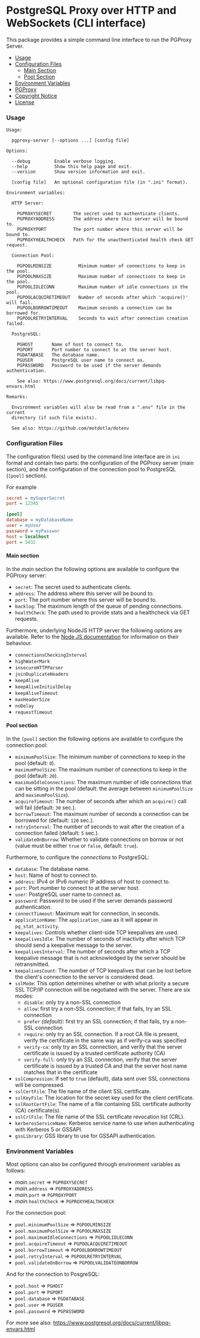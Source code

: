 # PostgreSQL Proxy over HTTP and WebSockets (CLI interface)

This package provides a simple command line interface to run the PGProxy Server.

* [Usage](#usage)
* [Configuration Files](#configuration-files)
  * [Main Section](#main-section)
  * [Pool Section](#pool-section)
* [Environment Variables](#environment-variables)
* [PGProxy](https://github.com/juitnow/juit-pgproxy/blob/main/README.md)
* [Copyright Notice](https://github.com/juitnow/juit-pgproxy/blob/main/NOTICE.md)
* [License](https://github.com/juitnow/juit-pgproxy/blob/main/NOTICE.md)

### Usage

```
Usage:

  pgproxy-server [--options ...] [config file]

Options:

  --debug         Enable verbose logging.
  --help          Show this help page and exit.
  --version       Show version information and exit.

  [config file]   An optional configuration file (in ".ini" format).

Environment variables:

  HTTP Server:

    PGPROXYSECRET        The secret used to authenticate clients.
    PGPROXYADDRESS       The address where this server will be bound to.
    PGPROXYPORT          The port number where this server will be bound to.
    PGPROXYHEALTHCHECK   Path for the unauthenticated health check GET request.

  Connection Pool:

    PGPOOLMINSIZE          Minimum number of connections to keep in the pool.
    PGPOOLMAXSIZE          Maximum number of connections to keep in the pool.
    PGPOOLIDLECONN         Maximum number of idle connections in the pool.
    PGPOOLACQUIRETIMEOUT   Number of seconds after which 'acquire()' will fail.
    PGPOOLBORROWTIMEOUT    Maximum seconds a connection can be borrowed for.
    PGPOOLRETRYINTERVAL    Seconds to wait after connection creation failed.

  PostgreSQL:

    PGHOST       Name of host to connect to.
    PGPORT       Port number to connect to at the server host.
    PGDATABASE   The database name.
    PGUSER       PostgreSQL user name to connect as.
    PGPASSWORD   Password to be used if the server demands authentication.

    See also: https://www.postgresql.org/docs/current/libpq-envars.html

Remarks:

  Environment variables will also be read from a ".env" file in the current
  directory (if such file exists).

  See also: https://github.com/motdotla/dotenv
```

### Configuration Files

The configuration file(s) used by the command line interface are in `ini` format
and contain two parts: the configuration of the PGProxy server (main section),
and the configuration of the connection pool to PostgreSQL (`[pool]` section).

For example

```ini
secret = mySuperSecret
port = 12345

[pool]
database = myDatabaseName
user = myUser
password = myPasswor
host = localhost
port = 5432
```

#### Main section

In the _main_ section the following options are available to configure the
PGProxy server:

* `secret`: The secret used to authenticate clients.
* `address`: The address where this server will be bound to.
* `port`: The port number where this server will be bound to.
* `backlog`: The maximum length of the queue of pending connections.
* `healthCheck`: The path used to provide stats and a healthcheck via GET requests.

Furthermore, underlying NodeJS HTTP server the following options are available.
Refer to the [Node JS documentation](https://nodejs.org/api/http.html#httpcreateserveroptions-requestlistener)
for information on their behaviour.

* `connectionsCheckingInterval`
* `highWaterMark`
* `insecureHTTPParser`
* `joinDuplicateHeaders`
* `keepAlive`
* `keepAliveInitialDelay`
* `keepAliveTimeout`
* `maxHeaderSize`
* `noDelay`
* `requestTimeout`

#### Pool section

In the `[pool]` section the following options are available to configure the
connection pool:

* `minimumPoolSize`: The minimum number of connections to keep in the pool
  (default: `0`).
* `maximumPoolSize`: The maximum number of connections to keep in the pool
  (default: `20`).
* `maximumIdleConnections`: The maximum number of idle connections that can be
   sitting in the pool (default: the average between `minimumPoolSize` and
   `maximumPoolSize`).
* `acquireTimeout`: The number of seconds after which an `acquire()` call will
  fail (default: `30` sec.).
* `borrowTimeout`: The maximum number of seconds a connection can be borrowed
  for (default: `120` sec.).
* `retryInterval`: The number of seconds to wait after the creation of a
  connection failed (default: `5` sec.).
* `validateOnBorrow`: Whether to validate connections on borrow or not (value
  must be either `true` or `false`, default: `true`).

Furthermore, to configure the _connections_ to PostgreSQL:

* `database`: The database name.
* `host`: Name of host to connect to.
* `address`: IPv4 or IPv6 numeric IP address of host to connect to.
* `port`: Port number to connect to at the server host.
* `user`: PostgreSQL user name to connect as.
* `password`: Password to be used if the server demands password authentication.
* `connectTimeout`: Maximum wait for connection, in seconds.
* `applicationName`: The `application_name` as it will appear in `pg_stat_activity`.
* `keepalives`: Controls whether client-side TCP keepalives are used.
* `keepalivesIdle`: The number of seconds of inactivity after which TCP should send a keepalive message to the server.
* `keepalivesInterval`: The number of seconds after which a TCP keepalive message that is not acknowledged by the server should be retransmitted.
* `keepalivesCount`: The number of TCP keepalives that can be lost before the client's connection to the server is considered dead.
* `sslMode`: This option determines whether or with what priority a secure SSL
  TCP/IP connection will be negotiated with the server. There are six modes:
   * `disable`: only try a non-SSL connection
   * `allow`: first try a non-SSL connection; if that fails, try an SSL
    connection
   * `prefer` _(default)_: first try an SSL connection; if that fails, try a
     non-SSL connection
   * `require`: only try an SSL connection. If a root CA file is present, verify
     the certificate in the same way as if verify-ca was specified
   * `verify-ca`: only try an SSL connection, and verify that the server
     certificate is issued by a trusted certificate authority (CA)
   * `verify-full`: only try an SSL connection, verify that the server
     certificate is issued by a trusted CA and that the server host name matches
     that in the certificate
* `sslCompression`: If set to `true` (default), data sent over SSL connections
  will be compressed.
* `sslCertFile`: The file name of the client SSL certificate.
* `sslKeyFile`: The location for the secret key used for the client certificate.
* `sslRootCertFile`: The name of a file containing SSL certificate authority
  (CA) certificate(s).
* `sslCrlFile`: The file name of the SSL certificate revocation list (CRL).
* `kerberosServiceName`: Kerberos service name to use when authenticating with
  Kerberos 5 or GSSAPI.
* `gssLibrary`: GSS library to use for GSSAPI authentication.

### Environment Variables

Most options can also be configured through environment variables as follows:

* _main._`secret` => `PGPROXYSECRET`
* _main._`address` => `PGPROXYADDRESS`
* _main._`port` => `PGPROXYPORT`
* _main._`healthCheck` => `PGPROXYHEALTHCHECK`

For the connection pool:

* `pool.minimumPoolSize` => `PGPOOLMINSIZE`
* `pool.maximumPoolSize` => `PGPOOLMAXSIZE`
* `pool.maximumIdleConnections` => `PGPOOLIDLECONN`
* `pool.acquireTimeout` => `PGPOOLACQUIRETIMEOUT`
* `pool.borrowTimeout` => `PGPOOLBORROWTIMEOUT`
* `pool.retryInterval` => `PGPOOLRETRYINTERVAL`
* `pool.validateOnBorrow` => `PGPOOLVALIDATEONBORROW`

And for the connection to PosgreSQL:

* `pool.host` => `PGHOST`
* `pool.port` => `PGPORT`
* `pool.database` => `PGDATABASE`
* `pool.user` => `PGUSER`
* `pool.password` => `PGPASSWORD`

For more see also: https://www.postgresql.org/docs/current/libpq-envars.html
